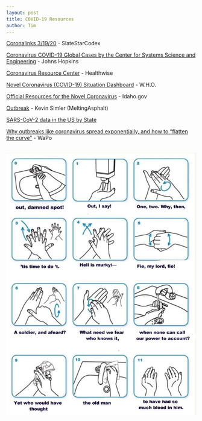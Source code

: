 ```yaml
---
layout: post
title: COVID-19 Resources
author: Tim
---
```


[Coronalinks 3/19/20](https://slatestarcodex.com/2020/03/19/coronalinks-3-19-20/) - SlateStarCodex  

[Coronavirus COVID-19 Global Cases by the Center for Systems Science and Engineering](https://coronavirus.jhu.edu/map.html) - Johns Hopkins  

[Coronavirus Resource Center](https://www.healthwise.org/specialpages/covid-19-resources.aspx) - Healthwise  

[Novel Coronavirus (COVID-19) Situation Dashboard](https://experience.arcgis.com/experience/685d0ace521648f8a5beeeee1b9125cd) - W.H.O.  

[Official Resources for the Novel Coronavirus](https://coronavirus.idaho.gov/) - Idaho.gov  

[Outbreak](https://www.meltingasphalt.com/interactive/outbreak/) - Kevin Simler (MeltingAsphalt)  

[SARS-CoV-2 data in the US by State](https://mavery.shinyapps.io/sars-cov-2-usa-by-state/)  

[Why outbreaks like coronavirus spread exponentially, and how to “flatten the curve”](https://www.washingtonpost.com/graphics/2020/world/corona-simulator/) - WaPo  

<br /><img src="/images/macbeth.jpg" alt="hand washing meme" />